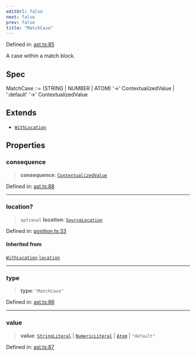 ```yaml
---
editUrl: false
next: false
prev: false
title: "MatchCase"
---
```


Defined in: [ast.ts:85](https://github.com/rcs-agents/rcs-lang/blob/dae76e6aa05b4d372009b015248dbcb36c5ae675/packages/ast/src/ast.ts#L85)

A case within a match block.

## Spec

MatchCase ::= (STRING | NUMBER | ATOM) '->' ContextualizedValue | ':default' '->' ContextualizedValue

## Extends

- [`WithLocation`](/api/ast/interfaces/withlocation/)

## Properties

### consequence

> **consequence**: [`ContextualizedValue`](/api/ast/interfaces/contextualizedvalue/)

Defined in: [ast.ts:88](https://github.com/rcs-agents/rcs-lang/blob/dae76e6aa05b4d372009b015248dbcb36c5ae675/packages/ast/src/ast.ts#L88)

***

### location?

> `optional` **location**: [`SourceLocation`](/api/ast/interfaces/sourcelocation/)

Defined in: [position.ts:33](https://github.com/rcs-agents/rcs-lang/blob/dae76e6aa05b4d372009b015248dbcb36c5ae675/packages/ast/src/position.ts#L33)

#### Inherited from

[`WithLocation`](/api/ast/interfaces/withlocation/).[`location`](/api/ast/interfaces/withlocation/#location)

***

### type

> **type**: `"MatchCase"`

Defined in: [ast.ts:86](https://github.com/rcs-agents/rcs-lang/blob/dae76e6aa05b4d372009b015248dbcb36c5ae675/packages/ast/src/ast.ts#L86)

***

### value

> **value**: [`StringLiteral`](/api/ast/interfaces/stringliteral/) \| [`NumericLiteral`](/api/ast/interfaces/numericliteral/) \| [`Atom`](/api/ast/interfaces/atom/) \| `"default"`

Defined in: [ast.ts:87](https://github.com/rcs-agents/rcs-lang/blob/dae76e6aa05b4d372009b015248dbcb36c5ae675/packages/ast/src/ast.ts#L87)
